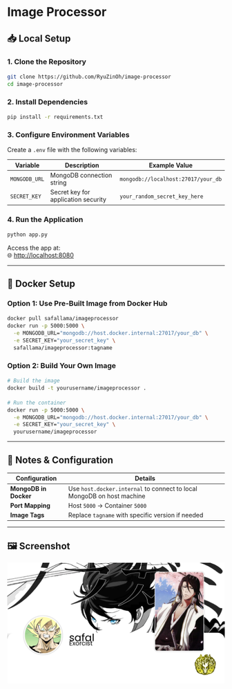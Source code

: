 # Image Processor

## 📥 Local Setup

### 1. Clone the Repository
```bash
git clone https://github.com/RyuZinOh/image-processor
cd image-processor
```

### 2. Install Dependencies
```bash
pip install -r requirements.txt
```

### 3. Configure Environment Variables
Create a `.env` file with the following variables:

| Variable        | Description                          | Example Value                          |
|-----------------|--------------------------------------|----------------------------------------|
| `MONGODB_URL`   | MongoDB connection string            | `mongodb://localhost:27017/your_db`    |
| `SECRET_KEY`    | Secret key for application security  | `your_random_secret_key_here`          |

### 4. Run the Application
```bash
python app.py
```
Access the app at:  
🌐 [http://localhost:8080](http://localhost:8080)

---

## 🐳 Docker Setup

### Option 1: Use Pre-Built Image from Docker Hub
```bash
docker pull safallama/imageprocessor
docker run -p 5000:5000 \
  -e MONGODB_URL="mongodb://host.docker.internal:27017/your_db" \
  -e SECRET_KEY="your_secret_key" \
  safallama/imageprocessor:tagname
```

### Option 2: Build Your Own Image
```bash
# Build the image
docker build -t yourusername/imageprocessor .

# Run the container
docker run -p 5000:5000 \
  -e MONGODB_URL="mongodb://host.docker.internal:27017/your_db" \
  -e SECRET_KEY="your_secret_key" \
  yourusername/imageprocessor
```

---

## 📝 Notes & Configuration

| Configuration              | Details                                                                 |
|---------------------------|-------------------------------------------------------------------------|
| **MongoDB in Docker**     | Use `host.docker.internal` to connect to local MongoDB on host machine  |
| **Port Mapping**          | Host `5000` → Container `5000`                                          |
| **Image Tags**            | Replace `tagname` with specific version if needed                       |

---

## 🖼️ Screenshot
![App Preview](static/safal_profile.png)

